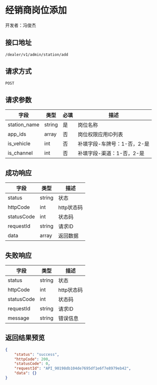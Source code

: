 # 经销商岗位添加

开发者：冯俊杰

## 接口地址

`/dealer/v1/admin/station/add`

## 请求方式

`POST`

## 请求参数

| 字段 | 类型   | 必填 | 描述     |
| ---- | ------ | ---- | -------- |
| station_name   | string    | 是   | 岗位名称   |
| app_ids   | array    | 否   | 岗位权限应用ID列表   |
| is_vehicle   | int    | 否   | 补填字段-车牌号：1-否，2-是 |
| is_channel   | int    | 否   | 补填字段-渠道：1-否，2-是 |

## 成功响应

| 字段       | 类型    | 描述        |
| ---------- | ------- | ----------- |
| status    | string  | 状态    |
| httpCode     | int  | http状态码    |
| statusCode | int  | 状态码 |
| requestId | string  | 请求ID |
| data  | array  | 返回数据      |

## 失败响应

| 字段       | 类型    | 描述        |
| ---------- | ------- | ----------- |
| status    | string  | 状态    |
| httpCode     | int  | http状态码    |
| statusCode | int  | 状态码 |
| requestId | string  | 请求ID |
| message  | string  | 错误信息      |

## 返回结果预览

```json
{
    "status": "success",
    "httpCode": 200,
    "statusCode": 0,
    "requestId": "API_90198db104de7695df1e6f7e8979eb42",
    "data": {}
}
```